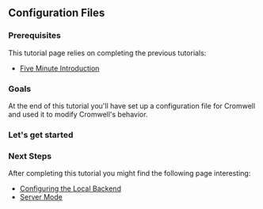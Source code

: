 ## Configuration Files

### Prerequisites

This tutorial page relies on completing the previous tutorials:

* [Five Minute Introduction](FiveMinuteIntro.md)


### Goals

At the end of this tutorial you'll have set up a configuration file for Cromwell and used it to modify Cromwell's behavior.

### Let's get started

### Next Steps

After completing this tutorial you might find the following page interesting:

* [Configuring the Local Backend](LocalBackendIntro)
* [Server Mode](ServerMode.md)
